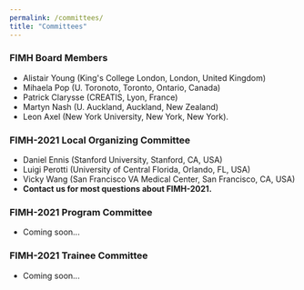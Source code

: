 ```yaml
---
permalink: /committees/
title: "Committees"
---
```


### FIMH Board Members
- Alistair Young (King's College London, London, United Kingdom)
- Mihaela Pop (U. Toronoto, Toronto, Ontario, Canada) 
- Patrick Clarysse (CREATIS, Lyon, France)  
- Martyn Nash (U. Auckland, Auckland, New Zealand)
- Leon Axel (New York University, New York, New York).

### FIMH-2021 Local Organizing Committee
- Daniel Ennis (Stanford University, Stanford, CA, USA)
- Luigi Perotti (University of Central Florida, Orlando, FL, USA)
- Vicky Wang (San Francisco VA Medical Center, San Francisco, CA, USA)
- **Contact us for most questions about FIMH-2021.**

### FIMH-2021 Program Committee
- Coming soon...

### FIMH-2021 Trainee Committee
- Coming soon...
